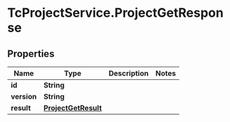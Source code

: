 # TcProjectService.ProjectGetResponse

## Properties
Name | Type | Description | Notes
------------ | ------------- | ------------- | -------------
**id** | **String** |  | 
**version** | **String** |  | 
**result** | [**ProjectGetResult**](ProjectGetResult.md) |  | 


